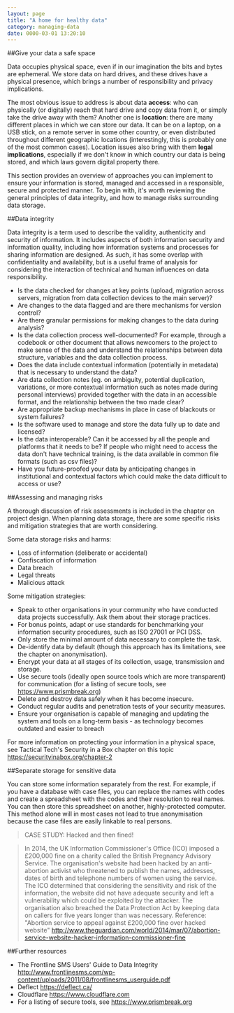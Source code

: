 ```yaml
---
layout: page
title: "A home for healthy data"
category: managing-data
date: 0000-03-01 13:20:10
---
```


##Give your data a safe space

Data occupies physical space, even if in our imagination the bits and bytes are ephemeral. We store data on hard drives, and these drives have a physical presence, which brings a number of responsibility and privacy implications.

The most obvious issue to address is about data **access**: who can physically (or digitally) reach that hard drive and copy data from it, or simply take the drive away with them? Another one is **location**: there are many different places in which we can store our data. It can be on a laptop, on a USB stick, on a remote server in some other country, or even distributed throughout different geographic locations (interestingly, this is probably one of the most common cases). Location issues also bring with them **legal implications**, especially if we don't know in which country our data is being stored, and which laws govern digital property there.

This section provides an overview of approaches you can implement to ensure your information is stored, managed and accessed in a responsible, secure and protected manner. To begin with, it's worth reviewing the general principles of data integrity, and how to manage risks surrounding data storage.

##Data integrity

Data integrity is a term used to describe the validity, authenticity and security of information. It includes aspects of both information security and information quality, including how information systems and processes for sharing information are designed. As such, it has some overlap with confidentiality and availability, but is a useful frame of analysis for considering the interaction of technical and human influences on data responsibility.

* Is the data checked for changes at key points (upload, migration across servers, migration from data collection devices to the main server)?
* Are changes to the data flagged and are there mechanisms for version control?
* Are there granular permissions for making changes to the data during analysis?
* Is the data collection process well-documented? For example, through a codebook or other document that allows newcomers to the project to make sense of the data and understand the relationships between data structure, variables and the data collection process.
* Does the data include contextual information (potentially in metadata) that is necessary to understand the data?
* Are data collection notes (eg. on ambiguity, potential duplication, variations, or more contextual information such as notes made during personal interviews) provided together with the data in an accessible format, and the relationship between the two made clear?
* Are appropriate backup mechanisms in place in case of blackouts or system failures?
* Is the software used to manage and store the data fully up to date and licensed?
* Is the data interoperable? Can it be accessed by all the people and platforms that it needs to be? If people who might need to access the data don't have technical training, is the data available in common file formats (such as csv files)?
* Have you future-proofed your data by anticipating changes in institutional and contextual factors which could make the data difficult to access or use?

##Assessing and managing risks

A thorough discussion of risk assessments is included in the chapter on project design. When planning data storage, there are some specific risks and mitigation strategies that are worth considering.

Some data storage risks and harms:

* Loss of information (deliberate or accidental)
* Confiscation of information
* Data breach
* Legal threats
* Malicious attack

Some mitigation strategies:

* Speak to other organisations in your community who have conducted data projects successfully. Ask them about their storage practices.
* For bonus points, adapt or use standards for benchmarking your information security procedures, such as ISO 27001 or PCI DSS.
* Only store the minimal amount of data necessary to complete the task.
* De-identify data by default (though this approach has its limitations, see the chapter on anonymisation).
* Encrypt your data at all stages of its collection, usage, transmission and storage.
* Use secure tools (ideally open source tools which are more transparent) for communication (for a listing of secure tools, see https://www.prismbreak.org)
* Delete and destroy data safely when it has become insecure.
* Conduct regular audits and penetration tests of your security measures.
* Ensure your organisation is capable of managing and updating the system and tools on a long-term basis - as technology becomes outdated and easier to breach

For more information on protecting your information in a physical space, see Tactical Tech's Security in a Box chapter on this topic https://securityinabox.org/chapter-2

##Separate storage for sensitive data

You can store some information separately from the rest. For example, if you have a database with case files, you can replace the names with codes and create a spreadsheet with the codes and their resolution to real names. You can then store this spreadsheet on another, highly-protected computer. This method alone will in most cases not lead to true anonymisation because the case files are easily linkable to real persons.

>CASE STUDY: Hacked and then fined!

>In 2014, the UK Information Commissioner's Office (ICO) imposed a £200,000 fine on a charity called the British Pregnancy Advisory Service. The organisation's website had been hacked by an anti-abortion activist who threatened to publish the names, addresses, dates of birth and telephone numbers of women using the service. The ICO determined that considering the sensitivity and risk of the information, the website did not have adequate security and left a vulnerability which could be exploited by the attacker. The organisation also breached the Data Protection Act by keeping data on callers for five years longer than was necessary.
Reference:
"Abortion service to appeal against £200,000 fine over hacked website" http://www.theguardian.com/world/2014/mar/07/abortion-service-website-hacker-information-commissioner-fine

##Further resources

* The Frontline SMS Users' Guide to Data Integrity http://www.frontlinesms.com/wp-content/uploads/2011/08/frontlinesms_userguide.pdf
* Deflect https://deflect.ca/
* Cloudflare https://www.cloudflare.com
* For a listing of secure tools, see https://www.prismbreak.org
